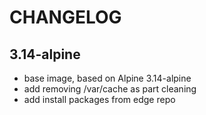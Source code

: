 # CHANGELOG

## 3.14-alpine

- base image, based on Alpine 3.14-alpine
- add removing /var/cache as part cleaning
- add install packages from edge repo

